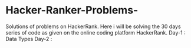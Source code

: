 # Hacker-Ranker-Problems-
Solutions of problems on HackerRank.
Here i will be solving the 30 days series of code as given on the online coding platform HackerRank.
Day-1 : Data Types 
Day-2 :
